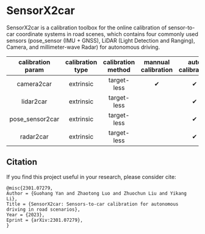 # SensorX2car
SensorX2car is a calibration toolbox for the online calibration of sensor-to-car coordinate systems in road scenes, which contains four commonly used sensors (pose_sensor (IMU + GNSS), LiDAR (Light Detection and Ranging), Camera, and millimeter-wave Radar) for autonomous driving.
<!-- CITATION -->

| calibration param |calibration type| calibration method | mannual calibration | auto calibration | usage documentation |
| :--------------: |:--------------:| :------------: | :--------------: | :------------: | :------------: |
| camera2car      | extrinsic |  target-less   |    &#10004; |  &#10004;  |[camera2car](camera2car/README.md)|
| lidar2car       | extrinsic |  target-less   |             |  &#10004;  |[lidar2car](lidar2car/README.md)|
| pose_sensor2car | extrinsic |  target-less   |             |  &#10004;  |[pose_sensor2car](pose_sensor2car/README.md)|
| radar2car       | extrinsic |  target-less   |             |  &#10004;  |[radar2car](radar2car/README.md)|

## Citation
If you find this project useful in your research, please consider cite:
```
@misc{2301.07279,
Author = {Guohang Yan and Zhaotong Luo and Zhuochun Liu and Yikang Li},
Title = {SensorX2car: Sensors-to-car calibration for autonomous driving in road scenarios},
Year = {2023},
Eprint = {arXiv:2301.07279},
}
```
